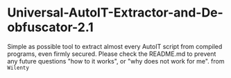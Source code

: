 # Universal-AutoIT-Extractor-and-De-obfuscator-2.1
Simple as possible tool to extract almost every AutoIT script from compiled programs, even firmly secured. Please check the README.md to prevent any future questions "how to it works", or "why does not work for me".  from `Wilenty`
